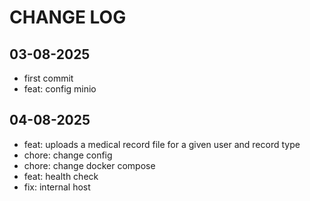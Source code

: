 # CHANGE LOG

## 03-08-2025
- first commit
- feat: config minio

## 04-08-2025
- feat: uploads a medical record file for a given user and record type
- chore: change config
- chore: change docker compose
- feat: health check
- fix: internal host
